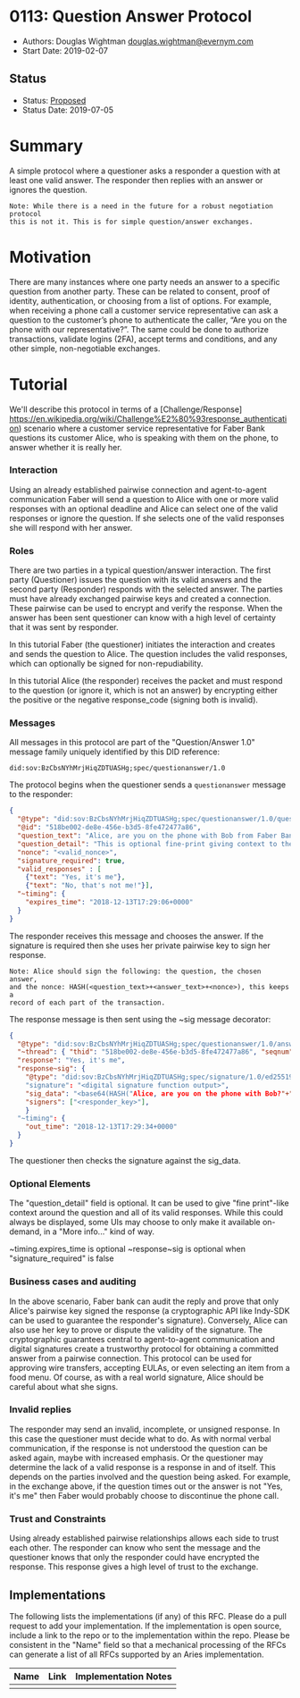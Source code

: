 # 0113: Question Answer Protocol
- Authors: Douglas Wightman <douglas.wightman@evernym.com>
- Start Date: 2019-02-07

## Status
- Status: [Proposed](/README.md#rfc-lifecycle)
- Status Date: 2019-07-05
 
# Summary
[summary]: #summary

A simple protocol where a questioner asks a responder a question with at least one valid answer.  The responder then replies with an answer or ignores the question.

    Note: While there is a need in the future for a robust negotiation protocol
    this is not it. This is for simple question/answer exchanges.


# Motivation
[summary]: #motivation

There are many instances where one party needs an answer to a specific question from another party. These can be related to consent, proof of identity, authentication, or choosing from a list of options. For example, when receiving a phone call a customer service representative can ask a question to the customer’s phone to authenticate the caller, “Are you on the phone with our representative?”. The same could be done to authorize transactions, validate logins (2FA), accept terms and conditions, and any other simple, non-negotiable exchanges.

# Tutorial
[summary]: #tutorial

We'll describe this protocol in terms of a [Challenge/Response] https://en.wikipedia.org/wiki/Challenge%E2%80%93response_authentication) scenario where a customer service representative for Faber Bank questions its customer Alice, who is speaking with them on the phone, to answer whether it is really her.

### Interaction
Using an already established pairwise connection and agent-to-agent communication Faber will send a question to Alice with one or more valid responses with an optional deadline and Alice can select one of the valid responses or ignore the question. If she selects one of the valid responses she will respond with her answer.


### Roles

There are two parties in a typical question/answer interaction. The first party (Questioner) issues the question with its valid answers and the second party (Responder) responds with the selected answer. The parties must have already exchanged pairwise keys and created a connection. These pairwise can be used to encrypt and verify the response. When the answer has been sent questioner can know with a high level of certainty that it was sent by responder.

In this tutorial Faber (the questioner) initiates the interaction and creates and sends the question to Alice. The question includes the valid responses, which can optionally be signed for non-repudiability.

In this tutorial Alice (the responder) receives the packet and must respond to the question (or ignore it, which is not an answer) by encrypting either the positive or the negative response_code (signing both is invalid).

### Messages

All messages in this protocol are part of the "Question/Answer 1.0" message family uniquely identified by this DID reference:

    did:sov:BzCbsNYhMrjHiqZDTUASHg;spec/questionanswer/1.0

The protocol begins when the questioner sends a `questionanswer` message to the responder:

```JSON
{
  "@type": "did:sov:BzCbsNYhMrjHiqZDTUASHg;spec/questionanswer/1.0/question",
  "@id": "518be002-de8e-456e-b3d5-8fe472477a86",
  "question_text": "Alice, are you on the phone with Bob from Faber Bank right now?",
  "question_detail": "This is optional fine-print giving context to the question and its various answers.",
  "nonce": "<valid_nonce>",
  "signature_required": true,
  "valid_responses" : [
    {"text": "Yes, it's me"},
    {"text": "No, that's not me!"}],
  "~timing": {
    "expires_time": "2018-12-13T17:29:06+0000"
  }
}
```

The responder receives this message and chooses the answer. If the signature is required then she uses her private pairwise key to sign  her response. 

    Note: Alice should sign the following: the question, the chosen answer,
    and the nonce: HASH(<question_text>+<answer_text>+<nonce>), this keeps a
    record of each part of the transaction.

The response message is then sent using the ~sig message decorator:

```JSON
{
  "@type": "did:sov:BzCbsNYhMrjHiqZDTUASHg;spec/questionanswer/1.0/answer",
  "~thread": { "thid": "518be002-de8e-456e-b3d5-8fe472477a86", "seqnum": 0 },
  "response": "Yes, it's me",
  "response~sig": {
    "@type": "did:sov:BzCbsNYhMrjHiqZDTUASHg;spec/signature/1.0/ed25519Sha512_single"
    "signature": "<digital signature function output>",
    "sig_data": "<base64(HASH("Alice, are you on the phone with Bob?"+"Yes, it's me"+"<nonce>"))>",
    "signers": ["<responder_key>"],
    }
  "~timing": {
    "out_time": "2018-12-13T17:29:34+0000"
  }
}
```

The questioner then checks the signature against the sig_data. 

### Optional Elements

The "question_detail" field is optional. It can be used to give "fine print"-like context around the question and all of its valid responses. While this could always be displayed, some UIs may choose to only make it available on-demand, in a "More info..." kind of way. 

~timing.expires_time is optional
\~response~sig is optional when "signature_required" is false

### Business cases and auditing

In the above scenario, Faber bank can audit the reply and prove that only Alice's pairwise key signed the response  (a cryptographic API like Indy-SDK can be used to guarantee the responder's signature). Conversely, Alice can also use her key to prove or dispute the validity of the signature. The cryptographic guarantees central to agent-to-agent communication and digital signatures create a trustworthy protocol for obtaining a committed answer from a pairwise connection. This  protocol can be used for approving wire transfers, accepting EULAs, or even selecting an item from a food menu. Of course,  as with a real world signature, Alice should be careful about what she signs. 

### Invalid replies

The responder may send an invalid, incomplete, or unsigned response. In this case the questioner must decide what to do. As with normal verbal communication, if the response is not understood the question can be asked again, maybe with increased emphasis. Or the questioner may determine the lack of a valid response is a response in and of itself. This depends on the parties involved and the question being asked. For example, in the exchange above, if the question times out or the answer is not "Yes, it's me" then Faber would probably choose to discontinue the phone call.

### Trust and Constraints

Using already established pairwise relationships allows each side to trust each other. The responder can know who sent the message and the questioner knows that only the responder could have encrypted the response. This response gives a high level of trust to the exchange.
   
## Implementations

The following lists the implementations (if any) of this RFC. Please do a pull request to add your implementation. If the implementation is open source, include a link to the repo or to the implementation within the repo. Please be consistent in the "Name" field so that a mechanical processing of the RFCs can generate a list of all RFCs supported by an Aries implementation.

Name | Link | Implementation Notes
--- | --- | ---
 |  | 

